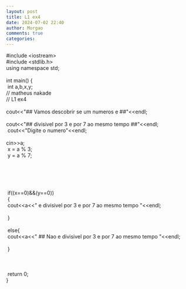 ```yaml
---
layout: post
title: L1 ex4
date: 2024-07-02 22:40
author: Morgao
comments: true
categories: 
---
```

#include &lt;iostream&gt;<br />
#include &lt;stdlib.h&gt;<br />
using namespace std;<br />
<br />
int main() {<br />
<span style="white-space: pre;"> </span>int a,b,x,y;<br />
// matheus nakade<br />
// L1 ex4<br />
<span style="white-space: pre;"> </span>cout&lt;&lt;"## Vamos descobrir se um numeros e ##"&lt;&lt;endl;<br />
<span style="white-space: pre;"> </span>cout&lt;&lt;"## divisivel por 3 e por 7 ao mesmo tempo ##"&lt;&lt;endl;<span style="white-space: pre;"> </span><br />
<span style="white-space: pre;"> </span>cout&lt;&lt;"Digite o numero"&lt;&lt;endl;<br />
<span style="white-space: pre;"> </span>cin&gt;&gt;a;<span style="white-space: pre;"> </span><br />
<span style="white-space: pre;"> </span>x = a % 3;<br />
<span style="white-space: pre;"> </span>y = a % 7;<br />
<span style="white-space: pre;"> </span><br />
<span style="white-space: pre;"> </span><br />
<span style="white-space: pre;"> </span><br />
<span style="white-space: pre;"> </span><br />
<span style="white-space: pre;"> </span><br />
<span style="white-space: pre;"> </span>if((x==0)&amp;&amp;(y==0))<br />
<span style="white-space: pre;"> </span>{<br />
<span style="white-space: pre;">   </span>cout&lt;&lt;a&lt;&lt;" e divisivel por 3 e por 7 ao mesmo tempo "&lt;&lt;endl;<br />
<span style="white-space: pre;">  </span><br />
<span style="white-space: pre;"> </span>}<br />
<span style="white-space: pre;"> </span><br />
<span style="white-space: pre;"> </span>else{<br />
<span style="white-space: pre;">   </span>cout&lt;&lt;a&lt;&lt;" ## Nao e divisivel por 3 e por 7 ao mesmo tempo "&lt;&lt;endl;<br />
<span style="white-space: pre;"> </span><br />
<span style="white-space: pre;"> </span>}<br />
<span style="white-space: pre;"> </span><br />
<span style="white-space: pre;"> </span><br />
<br />
<span style="white-space: pre;"> </span>return 0;<br />
}
